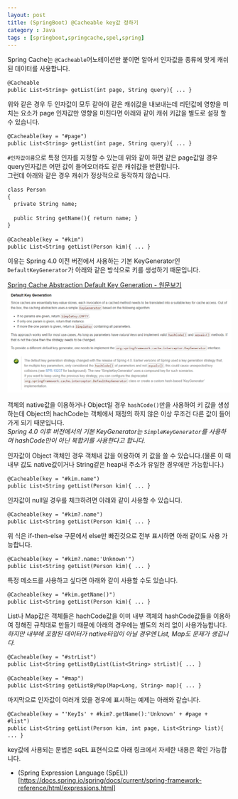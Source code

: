 ```yaml
---
layout: post
title: (SpringBoot) @Cacheable key값 정하기
category : Java
tags : [springboot,springcache,spel,spring]
---
```

Spring Cache는 `@Cacheable`어노테이션만 붙이면 알아서 인자값을 종류에 맞게 캐쉬된 데이터를 사용합니다.

    @Cacheable
    public List<String> getList(int page, String query){ ... }

위와 같은 경우 두 인자값이 모두 같아야 같은 캐쉬값을 내보내는데 리턴값에 영향을 미치는 요소가 page 인자값만 영향을 미친다면 아래와 같이 캐쉬 키값을 별도로 설정 할 수 있습니다.

    @Cacheable(key = "#page")
    public List<String> getList(int page, String query){ ... }

`#인자값이름`으로 특정 인자를 지정할 수 있는데 위와 같이 하면 같은 page값일 경우 query인자값은 어떤 값이 들어오더라도 같은 캐쉬값을 반환합니다.    
그런데 아래와 같은 경우 캐쉬가 정상적으로 동작하지 않습니다.   

    class Person
    {
      private String name;

      public String getName(){ return name; }
    }

    @Cacheable(key = "#kim")
    public List<String getList(Person kim){ ... }

이유는 Spring 4.0 이전 버전에서 사용하는 기본 KeyGenerator인 `DefaultKeyGenerator`가 아래와 같은 방식으로 키를 생성하기 때문입니다.   

[Spring Cache Abstraction Default Key Generation - 원문보기](https://docs.spring.io/spring/docs/current/spring-framework-reference/html/cache.html#cache-annotations-cacheable-default-key)     
![Spring Cache Abstraction Default Key Generation](/assets/img/java/springboot-cache-key/1.png)    

객체의 native값을 이용하거나 Object일 경우 `hashCode()`만을 사용하여 키 값을 생성하는데 Object의 hachCode는 객체에서 재정의 하지 않은 이상 무조건 다른 값이 들어가게 되기 때문입니다.    
_Spring 4.0 이후 버전에서의 기본 KeyGenerator는 `SimpleKeyGenerator`를 사용하며 hashCode만이 아닌 복합키를 사용한다고 합니다._    

인자값이 Object 객체인 경우 객체내 값을 이용하여 키 값을 쓸 수 있습니다.(물론 이 때 내부 값도 native값이거나 String같은 heap내 주소가 유일한 경우에만 가능합니다.)

    @Cacheable(key = "#kim.name")
    public List<String getList(Person kim){ ... }

인자값이 null일 경우를 체크하려면 아래와 같이 사용할 수 있습니다.

    @Cacheable(key = "#kim?.name")
    public List<String getList(Person kim){ ... }

위 식은 if-then-else 구문에서 else만 빠진것으로 전부 표시하면 아래 같이도 사용 가능합니다.

    @Cacheable(key = "#kim?.name:'Unknown'")
    public List<String getList(Person kim){ ... }

특정 메소드를 사용하고 싶다면 아래와 같이 사용할 수도 있습니다.

    @Cacheable(key = "#kim.getName()")
    public List<String getList(Person kim){ ... }

List나 Map값은 객체들은 hachCode값을 이미 내부 객체의 hashCode값들을 이용하여 정해진 규칙대로 만들기 때문에 아래의 경우에는 별도의 처리 없이 사용가능합니다.
_하지만 내부에 포함된 데이터가 native타입이 아닐 경우엔 List, Map도 문제가 생깁니다._

    @Cacheable(key = "#strList")
    public List<String getListByList(List<String> strList){ ... }

    @Cacheable(key = "#map")
    public List<String getListByMap(Map<Long, String> map){ ... }

마지막으로 인자값이 여러개 있을 경우에 표시하는 예제는 아래와 같습니다.

    @Cacheable(key = "'KeyIs' + #kim?.getName():'Unknown' + #page + #list")
    public List<String getList(Person kim, int page, List<String> list){ ... }

key값에 사용되는 문법은 sqEL 표현식으로 아래 링크에서 자세한 내용은 확인 가능합니다.

- (Spring Expression Language (SpEL))[https://docs.spring.io/spring/docs/current/spring-framework-reference/html/expressions.html]
